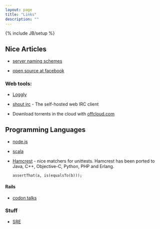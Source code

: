 ```yaml
---
layout: page
title: "Links"
description: ""
---
```

{% include JB/setup %}

## Nice Articles

* [server naming schemes](https://mnx.io/blog/a-proper-server-naming-scheme/)

* [open source at facebook](https://code.facebook.com/posts/463284987129903/oscon-2015-how-facebook-open-sources-at-scale/)




### Web tools:

* [Loggly](http://loggly.com)

* [shout irc](http://shout-irc.com/) - The self-hosted web IRC client

* Download torrents in the cloud with [offcloud.com](https://offcloud.com/)


## Programming Languages

* [node.js](https://www.youtube.com/watch?v=czmulJ9NBP0)

* [scala](https://www.youtube.com/watch?v=DzFt0YkZo8M)

* [Hamcrest](https://code.google.com/p/hamcrest/) - nice matchers for unittests.
   Hamcrest has been ported to Java, C++, Objective-C, Python, PHP and Erlang.

  ``` assertThat(a, is(equalsTo(b))); ``` 



#### Rails 

* [codon talks](http://codon.com/talks)




### Stuff

* [SRE](http://blog.marc-seeger.de/2015/05/01/sre-interviews-in-silicon-valley/)

